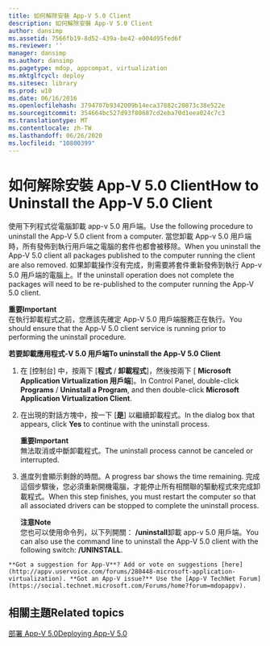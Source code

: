 ```yaml
---
title: 如何解除安裝 App-V 5.0 Client
description: 如何解除安裝 App-V 5.0 Client
author: dansimp
ms.assetid: 7566fb19-8d52-439a-be42-e004d95fed6f
ms.reviewer: ''
manager: dansimp
ms.author: dansimp
ms.pagetype: mdop, appcompat, virtualization
ms.mktglfcycl: deploy
ms.sitesec: library
ms.prod: w10
ms.date: 06/16/2016
ms.openlocfilehash: 3794707b9342009b14eca37882c20873c38e522e
ms.sourcegitcommit: 354664bc527d93f80687cd2eba70d1eea024c7c3
ms.translationtype: MT
ms.contentlocale: zh-TW
ms.lasthandoff: 06/26/2020
ms.locfileid: "10800399"
---
```

# <span data-ttu-id="08768-103">如何解除安裝 App-V 5.0 Client</span><span class="sxs-lookup"><span data-stu-id="08768-103">How to Uninstall the App-V 5.0 Client</span></span>


<span data-ttu-id="08768-104">使用下列程式從電腦卸載 app-v 5.0 用戶端。</span><span class="sxs-lookup"><span data-stu-id="08768-104">Use the following procedure to uninstall the App-V 5.0 client from a computer.</span></span> <span data-ttu-id="08768-105">當您卸載 App-v 5.0 用戶端時，所有發佈到執行用戶端之電腦的套件也都會被移除。</span><span class="sxs-lookup"><span data-stu-id="08768-105">When you uninstall the App-V 5.0 client all packages published to the computer running the client are also removed.</span></span> <span data-ttu-id="08768-106">如果卸載操作沒有完成，則需要將套件重新發佈到執行 App-v 5.0 用戶端的電腦上。</span><span class="sxs-lookup"><span data-stu-id="08768-106">If the uninstall operation does not complete the packages will need to be re-published to the computer running the App-V 5.0 client.</span></span>

**<span data-ttu-id="08768-107">重要</span><span class="sxs-lookup"><span data-stu-id="08768-107">Important</span></span>**  
<span data-ttu-id="08768-108">在執行卸載程式之前，您應該先確定 App-V 5.0 用戶端服務正在執行。</span><span class="sxs-lookup"><span data-stu-id="08768-108">You should ensure that the App-V 5.0 client service is running prior to performing the uninstall procedure.</span></span>



**<span data-ttu-id="08768-109">若要卸載應用程式-V 5.0 用戶端</span><span class="sxs-lookup"><span data-stu-id="08768-109">To uninstall the App-V 5.0 Client</span></span>**

1.  <span data-ttu-id="08768-110">在 [控制台] 中，按兩下 [**程式**  /  **卸載程式**]，然後按兩下 [ **Microsoft Application Virtualization 用戶端**]。</span><span class="sxs-lookup"><span data-stu-id="08768-110">In Control Panel, double-click **Programs** / **Uninstall a Program**, and then double-click **Microsoft Application Virtualization Client**.</span></span>

2.  <span data-ttu-id="08768-111">在出現的對話方塊中，按一下 [**是**] 以繼續卸載程式。</span><span class="sxs-lookup"><span data-stu-id="08768-111">In the dialog box that appears, click **Yes** to continue with the uninstall process.</span></span>

    **<span data-ttu-id="08768-112">重要</span><span class="sxs-lookup"><span data-stu-id="08768-112">Important</span></span>**  
    <span data-ttu-id="08768-113">無法取消或中斷卸載程式。</span><span class="sxs-lookup"><span data-stu-id="08768-113">The uninstall process cannot be canceled or interrupted.</span></span>



3.  <span data-ttu-id="08768-114">進度列會顯示剩餘的時間。</span><span class="sxs-lookup"><span data-stu-id="08768-114">A progress bar shows the time remaining.</span></span> <span data-ttu-id="08768-115">完成這個步驟後，您必須重新開機電腦，才能停止所有相關聯的驅動程式來完成卸載程式。</span><span class="sxs-lookup"><span data-stu-id="08768-115">When this step finishes, you must restart the computer so that all associated drivers can be stopped to complete the uninstall process.</span></span>

    **<span data-ttu-id="08768-116">注意</span><span class="sxs-lookup"><span data-stu-id="08768-116">Note</span></span>**  
    <span data-ttu-id="08768-117">您也可以使用命令列，以下列開關： **/uninstall**卸載 app-v 5.0 用戶端。</span><span class="sxs-lookup"><span data-stu-id="08768-117">You can also use the command line to uninstall the App-V 5.0 client with the following switch: **/UNINSTALL**.</span></span>



~~~
**Got a suggestion for App-V**? Add or vote on suggestions [here](http://appv.uservoice.com/forums/280448-microsoft-application-virtualization). **Got an App-V issue?** Use the [App-V TechNet Forum](https://social.technet.microsoft.com/Forums/home?forum=mdopappv).
~~~

## <span data-ttu-id="08768-118">相關主題</span><span class="sxs-lookup"><span data-stu-id="08768-118">Related topics</span></span>


[<span data-ttu-id="08768-119">部署 App-V 5.0</span><span class="sxs-lookup"><span data-stu-id="08768-119">Deploying App-V 5.0</span></span>](deploying-app-v-50.md)









